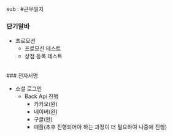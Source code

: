 sub : #근무일지 

### 단기알바

- 프로모션
	- 프로모션 테스트
	- 상점 등록 테스트

<br>
### 전자서명

- 소셜 로그인
	- Back Api 진행
		- 카카오(완)
		- 네이버(완)
		- 구글(완)
		- 애플(추후 진행되어야 하는 과정이 더 필요하여 나중에 진행)

